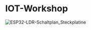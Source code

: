 # IOT-Workshop

![ESP32-LDR-Schaltplan_Steckplatine](https://user-images.githubusercontent.com/94691737/185385348-95c40520-5218-48d3-8745-6e3b26fbb75f.png)
